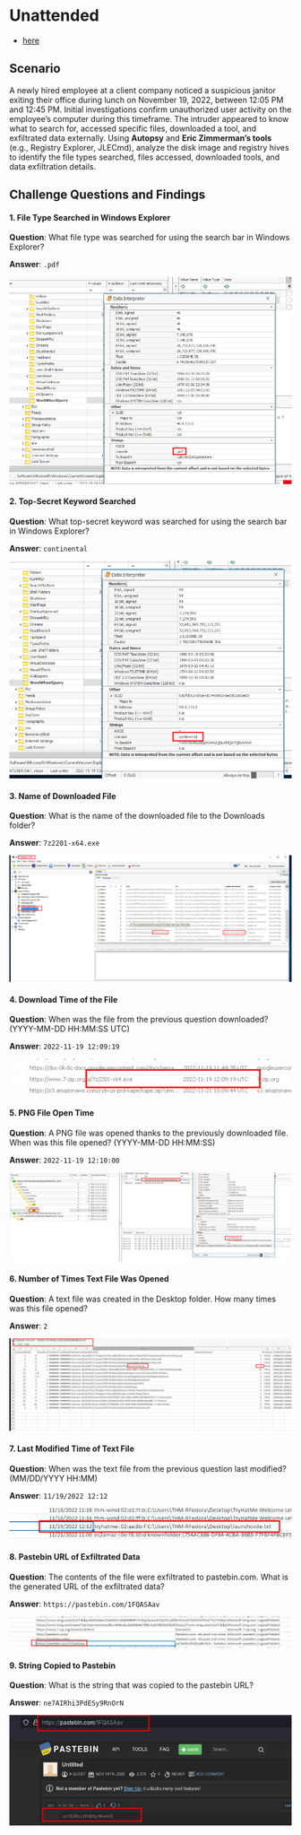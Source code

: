 # Unattended 
- [here](https://tryhackme.com/room/unattended)


## Scenario
A newly hired employee at a client company noticed a suspicious janitor exiting their office during lunch on November 19, 2022, between 12:05 PM and 12:45 PM. Initial investigations confirm unauthorized user activity on the employee’s computer during this timeframe. The intruder appeared to know what to search for, accessed specific files, downloaded a tool, and exfiltrated data externally. Using **Autopsy** and **Eric Zimmerman’s tools** (e.g., Registry Explorer, JLECmd), analyze the disk image and registry hives to identify the file types searched, files accessed, downloaded tools, and data exfiltration details.

## Challenge Questions and Findings

#### 1. File Type Searched in Windows Explorer
**Question**: What file type was searched for using the search bar in Windows Explorer?

**Answer**: `.pdf`

![WordWheelQuery File Type](screenshots/1.png)

#### 2. Top-Secret Keyword Searched
**Question**: What top-secret keyword was searched for using the search bar in Windows Explorer?

**Answer**: `continental`

![WordWheelQuery Keyword](screenshots/2.png)

#### 3. Name of Downloaded File
**Question**: What is the name of the downloaded file to the Downloads folder?

**Answer**: `7z2201-x64.exe`

![Web Downloads](screenshots/3.png)

#### 4. Download Time of the File
**Question**: When was the file from the previous question downloaded? (YYYY-MM-DD HH:MM:SS UTC)

**Answer**: `2022-11-19 12:09:19`

![Download Timestamp](screenshots/4.png)

#### 5. PNG File Open Time
**Question**: A PNG file was opened thanks to the previously downloaded file. When was this file opened? (YYYY-MM-DD HH:MM:SS)

**Answer**: `2022-11-19 12:10:00`

![RecentDocs PNG](screenshots/5.png)

#### 6. Number of Times Text File Was Opened
**Question**: A text file was created in the Desktop folder. How many times was this file opened?

**Answer**: `2`

![Jump List Open Count](screenshots/6.png)

#### 7. Last Modified Time of Text File
**Question**: When was the text file from the previous question last modified? (MM/DD/YYYY HH:MM)

**Answer**: `11/19/2022 12:12`

![Jump List Modification](screenshots/7.png)

#### 8. Pastebin URL of Exfiltrated Data
**Question**: The contents of the file were exfiltrated to pastebin.com. What is the generated URL of the exfiltrated data?

**Answer**: `https://pastebin.com/1FQASAav`

![Web History Pastebin](screenshots/8.png)

#### 9. String Copied to Pastebin
**Question**: What is the string that was copied to the pastebin URL?

**Answer**: `ne7AIRhi3PdESy9RnOrN`

![Pastebin Content](screenshots/9.png)
